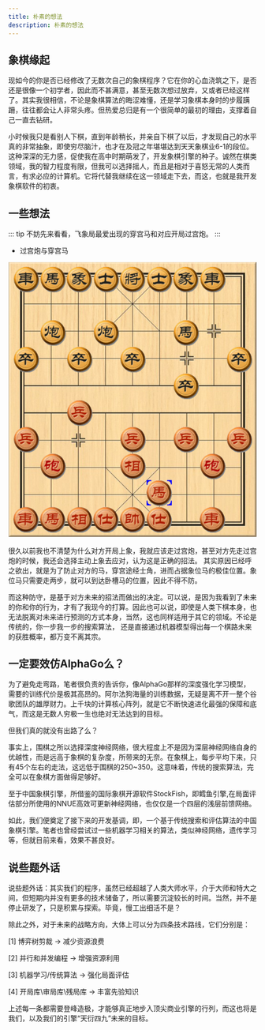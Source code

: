 ```yaml
---
title: 朴素的想法
description: 朴素的想法
---
```


## 象棋缘起

现如今的你是否已经修改了无数次自己的象棋程序？它在你的心血浇筑之下，是否还是很像一个初学者，因此而不甚满意，甚至无数次想过放弃，又或者已经这样了。其实我很相信，不论是象棋算法的晦涩难懂，还是学习象棋本身时的步履蹒跚，往往都会让人非常头疼。但热爱总归是有一个很简单的最初的理由，支撑着自己一直去钻研。

小时候我只是看别人下棋，直到年龄稍长，并亲自下棋了以后，才发现自己的水平真的非常抽象，即使穷尽脑汁，也才在及冠之年堪堪达到天天象棋业6-1的段位。这种深深的无力感，促使我在高中时期萌发了，开发象棋引擎的种子。诚然在棋类领域，我的智力程度有限，但我可以选择摇人，而且是相对于喜怒无常的人类而言，有求必应的计算机。它将代替我继续在这一领域走下去，而这，也就是我开发象棋软件的初衷。

## 一些想法

::: tip
    不妨先来看看，飞象局最爱出现的穿宫马和对应开局过宫炮。
:::

- 过宫炮与穿宫马

![](../../assets/2023/07/29/GuoAndChuan.png)

很久以前我也不清楚为什么对方开局上象，我就应该走过宫炮，甚至对方先走过宫炮的时候，我还会选择主动上象去应对，认为这是正确的招法。
其实原因已经呼之欲出，就是为了防止对方的马，穿宫途经士角，进而占据象位马的极佳位置。象位马只需要走两步，就可以到达卧槽马的位置，因此不得不防。

而这种防守，是基于对方未来的招法而做出的决定。可以说，是因为我看到了未来的你和你的行为，才有了我现今的打算。因此也可以说，即使是人类下棋本身，也无法脱离对未来进行预测的方式本身，当然，这也同样适用于其它的领域。不论是传统的，你一步我一步的搜索算法， 还是直接通过机器模型得出每一个棋路未来的获胜概率，都万变不离其宗。

## 一定要效仿AlphaGo么？

为了避免走弯路，笔者很负责的告诉你，像AlphaGo那样的深度强化学习模型，需要的训练代价是极其高昂的。阿尔法狗海量的训练数据，无疑是离不开一整个谷歌团队的雄厚财力。上千块的计算核心阵列，就是它不断快速进化最强的保障和底气，而这是无数人穷极一生也绝对无法达到的目标。

但我们真的就没有出路了么？

事实上，围棋之所以选择深度神经网络，很大程度上不是因为深层神经网络自身的优越性，而是远高于象棋的复杂度，所带来的无奈。在象棋上，每步平均下来，只有45个左右的走法，这远低于围棋的250~350。这意味着，传统的搜索算法，完全可以在象棋方面做得足够好。

至于中国象棋引擎，所借鉴的国际象棋开源软件StockFish，即鳕鱼引擎,在局面评估部分所使用的NNUE高效可更新神经网络，也仅仅是一个四层的浅层前馈网络。

如此，我们便奠定了接下来的开发基调，即，一个基于传统搜索和评估算法的中国象棋引擎。笔者也曾经尝试过一些机器学习相关的算法，类似神经网络，遗传学习等，但就目前来看，效果不甚良好。

## 说些题外话

说些题外话：其实我们的程序，虽然已经超越了人类大师水平，介于大师和特大之间，但短期内并没有更多的技术储备了，所以需要沉淀较长的时间。当然，并不是停止研发了，只是积累与探索。毕竟，慢工出细活不是？

除此之外，对于未来的战略方向，大体上可以分为四条技术路线，它们分别是：

[1] 博弈树剪裁 -> 减少资源浪费

[2] 并行和并发编程 -> 增强资源利用

[3] 机器学习/传统算法 -> 强化局面评估

[4] 开局库\审局库\残局库 -> 丰富先验知识

上述每一条都需要登峰造极，才能够真正地步入顶尖商业引擎的行列，而这也将是我们，以及我们的引擎“天衍四九”未来的目标。

